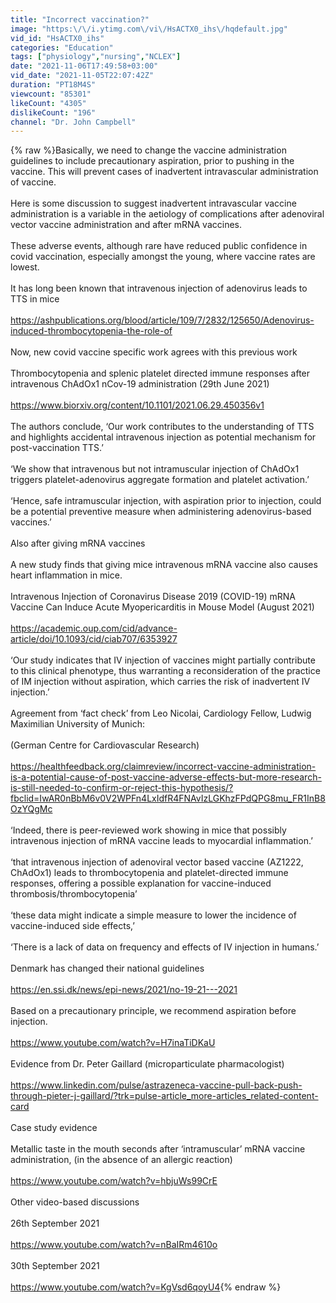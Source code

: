 ```yaml
---
title: "Incorrect vaccination?"
image: "https:\/\/i.ytimg.com\/vi\/HsACTX0_ihs\/hqdefault.jpg"
vid_id: "HsACTX0_ihs"
categories: "Education"
tags: ["physiology","nursing","NCLEX"]
date: "2021-11-06T17:49:58+03:00"
vid_date: "2021-11-05T22:07:42Z"
duration: "PT18M4S"
viewcount: "85301"
likeCount: "4305"
dislikeCount: "196"
channel: "Dr. John Campbell"
---
```

{% raw %}Basically, we need to change the vaccine administration guidelines to include precautionary aspiration, prior to pushing in the vaccine. This will prevent cases of inadvertent intravascular administration of vaccine.<br /><br />Here is some discussion to suggest inadvertent intravascular vaccine administration is a variable in the aetiology of complications after adenoviral vector vaccine administration and after mRNA vaccines.<br /><br />These adverse events, although rare have reduced public confidence in covid vaccination, especially amongst the young, where vaccine rates are lowest.<br /><br />It has long been known that intravenous injection of adenovirus leads to TTS in mice<br /><br /><a rel="nofollow" target="blank" href="https://ashpublications.org/blood/article/109/7/2832/125650/Adenovirus-induced-thrombocytopenia-the-role-of">https://ashpublications.org/blood/article/109/7/2832/125650/Adenovirus-induced-thrombocytopenia-the-role-of</a><br /><br />Now, new covid vaccine specific work agrees with this previous work<br /><br />Thrombocytopenia and splenic platelet directed immune responses after intravenous ChAdOx1 nCov-19 administration (29th June 2021)<br /><br /><a rel="nofollow" target="blank" href="https://www.biorxiv.org/content/10.1101/2021.06.29.450356v1">https://www.biorxiv.org/content/10.1101/2021.06.29.450356v1</a><br /><br />The authors conclude, ‘Our work contributes to the understanding of TTS and highlights accidental intravenous injection as potential mechanism for post-vaccination TTS.’ <br /><br />‘We show that intravenous but not intramuscular injection of ChAdOx1 triggers platelet-adenovirus aggregate formation and platelet activation.’ <br /><br />‘Hence, safe intramuscular injection, with aspiration prior to injection, could be a potential preventive measure when administering adenovirus-based vaccines.’<br /><br />Also after giving mRNA vaccines<br /><br />A new study finds that giving mice intravenous mRNA vaccine also causes heart inflammation in mice. <br /><br />Intravenous Injection of Coronavirus Disease 2019 (COVID-19) mRNA Vaccine Can Induce Acute Myopericarditis in Mouse Model (August 2021)<br /><br /><a rel="nofollow" target="blank" href="https://academic.oup.com/cid/advance-article/doi/10.1093/cid/ciab707/6353927">https://academic.oup.com/cid/advance-article/doi/10.1093/cid/ciab707/6353927</a><br /><br />‘Our study indicates that IV injection of vaccines might partially contribute to this clinical phenotype, thus warranting a reconsideration of the practice of IM injection without aspiration, which carries the risk of inadvertent IV injection.’ <br /><br />Agreement from ‘fact check’ from Leo Nicolai, Cardiology Fellow, Ludwig Maximilian University of Munich:<br /><br />(German Centre for Cardiovascular Research)<br /><br /><a rel="nofollow" target="blank" href="https://healthfeedback.org/claimreview/incorrect-vaccine-administration-is-a-potential-cause-of-post-vaccine-adverse-effects-but-more-research-is-still-needed-to-confirm-or-reject-this-hypothesis/?fbclid=IwAR0nBbM6v0V2WPFn4LxIdfR4FNAvIzLGKhzFPdQPG8mu_FR1InB8OzYQgMc">https://healthfeedback.org/claimreview/incorrect-vaccine-administration-is-a-potential-cause-of-post-vaccine-adverse-effects-but-more-research-is-still-needed-to-confirm-or-reject-this-hypothesis/?fbclid=IwAR0nBbM6v0V2WPFn4LxIdfR4FNAvIzLGKhzFPdQPG8mu_FR1InB8OzYQgMc</a><br /><br />‘Indeed, there is peer-reviewed work showing in mice that possibly intravenous injection of mRNA vaccine leads to myocardial inflammation.’<br /><br />‘that intravenous injection of adenoviral vector based vaccine (AZ1222, ChAdOx1) leads to thrombocytopenia and platelet-directed immune responses, offering a possible explanation for vaccine-induced thrombosis/thrombocytopenia’<br /><br />‘these data might indicate a simple measure to lower the incidence of vaccine-induced side effects,’<br /><br />‘There is a lack of data on frequency and effects of IV injection in humans.’<br /><br />Denmark has changed their national guidelines<br /><br /><a rel="nofollow" target="blank" href="https://en.ssi.dk/news/epi-news/2021/no-19-21---2021">https://en.ssi.dk/news/epi-news/2021/no-19-21---2021</a><br /><br />Based on a precautionary principle, we recommend aspiration before injection.<br /><br /><a rel="nofollow" target="blank" href="https://www.youtube.com/watch?v=H7inaTiDKaU">https://www.youtube.com/watch?v=H7inaTiDKaU</a><br /><br />Evidence from Dr. Peter Gaillard (microparticulate pharmacologist)<br /><br /><a rel="nofollow" target="blank" href="https://www.linkedin.com/pulse/astrazeneca-vaccine-pull-back-push-through-pieter-j-gaillard/?trk=pulse-article_more-articles_related-content-card">https://www.linkedin.com/pulse/astrazeneca-vaccine-pull-back-push-through-pieter-j-gaillard/?trk=pulse-article_more-articles_related-content-card</a> <br /><br />Case study evidence<br /><br />Metallic taste in the mouth seconds after ‘intramuscular’ mRNA vaccine administration, (in the absence of an allergic reaction)<br /><br /><a rel="nofollow" target="blank" href="https://www.youtube.com/watch?v=hbjuWs99CrE">https://www.youtube.com/watch?v=hbjuWs99CrE</a><br /><br />Other video-based discussions<br /><br />26th September 2021<br /><br /><a rel="nofollow" target="blank" href="https://www.youtube.com/watch?v=nBaIRm4610o">https://www.youtube.com/watch?v=nBaIRm4610o</a><br /><br />30th September 2021<br /><br /><a rel="nofollow" target="blank" href="https://www.youtube.com/watch?v=KgVsd6qoyU4">https://www.youtube.com/watch?v=KgVsd6qoyU4</a>{% endraw %}
